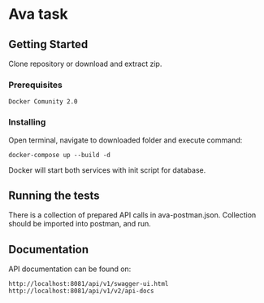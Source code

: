 # Ava task

## Getting Started

Clone repository or download and extract zip.

### Prerequisites

```
Docker Comunity 2.0
```

### Installing

Open terminal, navigate to downloaded folder and execute command:

```
docker-compose up --build -d
```

Docker will start both services with init script for database.

## Running the tests

There is a collection of prepared API calls in ava-postman.json. Collection should be imported into postman, and run.

## Documentation

API documentation can be found on:
```
http://localhost:8081/api/v1/swagger-ui.html
http://localhost:8081/api/v1/v2/api-docs
```